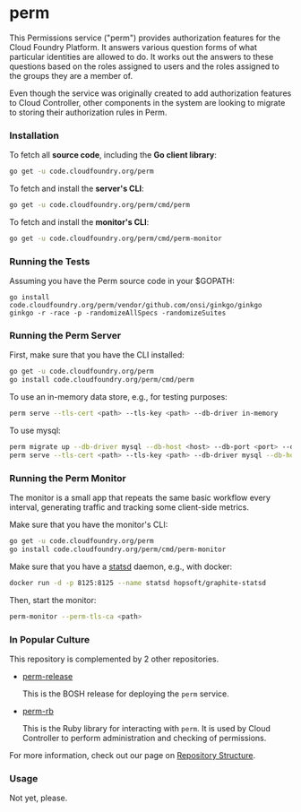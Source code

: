 # perm

This Permissions service ("perm") provides authorization features for the Cloud
Foundry Platform. It answers various question forms of what particular
identities are allowed to do. It works out the answers to these questions based
on the roles assigned to users and the roles assigned to the groups they are a
member of.

Even though the service was originally created to add authorization features to
Cloud Controller, other components in the system are looking to migrate to
storing their authorization rules in Perm.

### Installation

To fetch all **source code**, including the **Go client library**:

```bash
go get -u code.cloudfoundry.org/perm
```

To fetch and install the **server's CLI**:

```bash
go get -u code.cloudfoundry.org/perm/cmd/perm
```

To fetch and install the **monitor's CLI**:

```bash
go get -u code.cloudfoundry.org/perm/cmd/perm-monitor
```

### Running the Tests

Assuming you have the Perm source code in your $GOPATH:

```
go install code.cloudfoundry.org/perm/vendor/github.com/onsi/ginkgo/ginkgo
ginkgo -r -race -p -randomizeAllSpecs -randomizeSuites
```

### Running the Perm Server

First, make sure that you have the CLI installed:

```bash
go get -u code.cloudfoundry.org/perm
go install code.cloudfoundry.org/perm/cmd/perm
```

To use an in-memory data store, e.g., for testing purposes:

```bash
perm serve --tls-cert <path> --tls-key <path> --db-driver in-memory
```

To use mysql:
```bash
perm migrate up --db-driver mysql --db-host <host> --db-port <port> --db-username <username> --db-password <password>
perm serve --tls-cert <path> --tls-key <path> --db-driver mysql --db-host <host> --db-port <port> --db-username <username> --db-password <password>
```

### Running the Perm Monitor

The monitor is a small app that repeats the same basic workflow every interval, generating traffic and tracking some client-side metrics.

Make sure that you have the monitor's CLI:

```bash
go get -u code.cloudfoundry.org/perm
go install code.cloudfoundry.org/perm/cmd/perm-monitor
```

Make sure that you have a [statsd](https://github.com/etsy/statsd) daemon, e.g., with docker:

```bash
docker run -d -p 8125:8125 --name statsd hopsoft/graphite-statsd
```

Then, start the monitor:

```bash
perm-monitor --perm-tls-ca <path>
```

### In Popular Culture

This repository is complemented by 2 other repositories.

* [perm-release](https://github.com/cloudfoundry-incubator/perm-release)

  This is the BOSH release for deploying the `perm` service.

* [perm-rb](https://github.com/cloudfoundry-incubator/perm-rb)

  This is the Ruby library for interacting with `perm`. It is used by Cloud
  Controller to perform administration and checking of permissions.

For more information, check out our page on [Repository Structure](https://github.com/cloudfoundry-incubator/perm/wiki/Repository-structure).

### Usage

Not yet, please.

